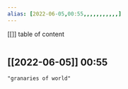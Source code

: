 ```yaml
---
alias: [2022-06-05,00:55,,,,,,,,,,,]
---
```

[[]]
table of content
```toc
```

[[2022-06-05]] 00:55
- 
```query
"granaries of world"
```
